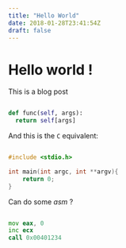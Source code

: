```yaml
---
title: "Hello World"
date: 2018-01-28T23:41:54Z
draft: false 
---
```


# Hello world !

This is a blog post

```python

def func(self, args):
  return self[args]
```

And this is the `C` equivalent:

```C

#include <stdio.h>

int main(int argc, int **argv){
	return 0;
}

```

Can do some *asm* ?

```asm

mov eax, 0
inc ecx
call 0x00401234 

```
